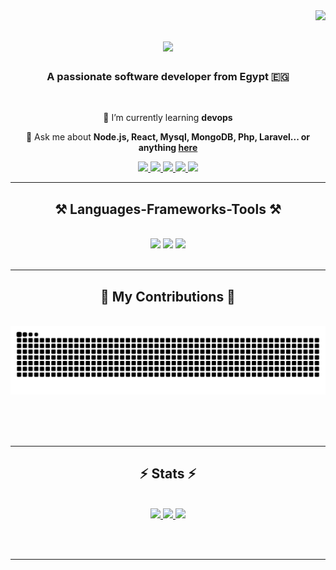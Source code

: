 <img align="right" src="https://visitor-badge.laobi.icu/badge?page_id=khaled308.khaled308" />

<h1 align="center">
    <img src="https://readme-typing-svg.herokuapp.com/?font=Righteous&size=35&center=true&vCenter=true&width=500&height=70&duration=4000&lines=Hi+There!+👋;+I'm+Khaled+Yassin;" />
</h1>

<h3 align="center">A passionate software developer from Egypt 🇪🇬</h3>

<br/>

<div align="center">
 
 🌱 I’m currently learning **devops**

💬 Ask me about **Node.js, React, Mysql, MongoDB, Php, Laravel... or anything [here](https://github.com/khaled308/khaled308/issues)**

</div>

<div align="center"> 
  <a href="mailto:khaledgaballa4@gmail.com">
    <img src="https://img.shields.io/badge/Gmail-333333?style=for-the-badge&logo=gmail&logoColor=red" />
  </a>
  <a href="https://www.linkedin.com/in/khaled-yassin-0503b61b3/" target="_blank">
    <img src="https://img.shields.io/badge/LinkedIn-0077B5?style=for-the-badge&logo=linkedin&logoColor=white" target="_blank" />
  </a>
  <a href="https://khaled308.github.io/portfolio" target="_blank">
     <img src="https://img.shields.io/badge/Portfolio-FF5722?style=for-the-badge&logo=todoist&logoColor=white" target="_blank" /> 
  </a>
    <a href="https://www.frontendmentor.io/profile/khaled308" target="_blank">
    <img src="https://img.shields.io/badge/Frontend%20Mentor-333333?style=for-the-badge&logo=frontendmentor&logoColor=green" target="_blank" />
  </a>
  <a href="https://leetcode.com/khaled30/" target="_blank">
    <img src="https://img.shields.io/badge/LeetCode-333333?style=for-the-badge&logo=leetcode&logoColor=yellow" target="_blank" />
  </a>
</div>

 <hr/>
 
<h2 align="center">⚒️ Languages-Frameworks-Tools ⚒️</h2>
<br/>
<div align="center">
    <img src="https://skillicons.dev/icons?i=react,bootstrap,mui,html,css,vscode,github,figma,tailwind,git,nextjs" />
    <img src="https://skillicons.dev/icons?i=nodejs,python,javascript,typescript,express,mongodb,mysql,php,laravel" />
    <img src="https://skillicons.dev/icons?i=github,linux,nginx,aws,docker,kubernetes,ansible,terraform" /><br>
</div>

<br/>
<hr/>

<div align="center">
  <h2>🐍 My Contributions 🐍</h2>
  <br>
  <img alt="snake eating my contributions" src="https://raw.githubusercontent.com/khaled308/khaled308/output/github-contribution-grid-snake.svg" />
  
  <br/><br/><br/>
</div>

<hr/>

<h2 align="center">⚡ Stats ⚡</h2>
<br>
<div align="center">
<a href="https://github.com/khaled308">
  <img height="190em" src="https://github-readme-stats.vercel.app/api?username=khaled308&show_icons=true&theme=react&hide_border=true"/>
  <img height="190em" src="https://github-readme-stats.vercel.app/api/top-langs/?username=khaled308&layout=compact&langs_count=8&theme=react&hide_border=true"/>
</a>
  <img width="60%" src="https://github-readme-streak-stats.herokuapp.com/?user=khaled308&show_icons=true&locale=en&layout=demo&theme=react&hide_border=true" />

</div>

<br/><br/>

<hr/>

<br/>
